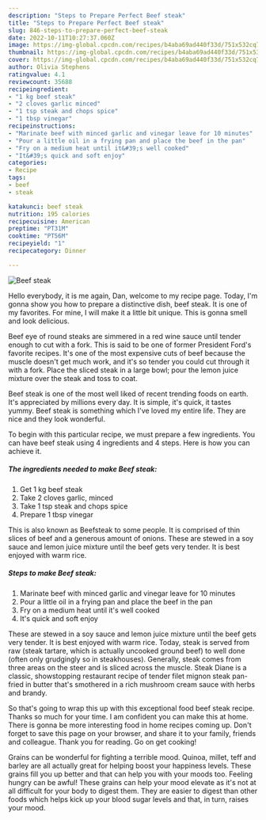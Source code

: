 ```yaml
---
description: "Steps to Prepare Perfect Beef steak"
title: "Steps to Prepare Perfect Beef steak"
slug: 846-steps-to-prepare-perfect-beef-steak
date: 2022-10-11T10:27:37.060Z
image: https://img-global.cpcdn.com/recipes/b4aba69ad440f33d/751x532cq70/beef-steak-recipe-main-photo.jpg
thumbnail: https://img-global.cpcdn.com/recipes/b4aba69ad440f33d/751x532cq70/beef-steak-recipe-main-photo.jpg
cover: https://img-global.cpcdn.com/recipes/b4aba69ad440f33d/751x532cq70/beef-steak-recipe-main-photo.jpg
author: Olivia Stephens
ratingvalue: 4.1
reviewcount: 35688
recipeingredient:
- "1 kg beef steak"
- "2 cloves garlic minced"
- "1 tsp steak and chops spice"
- "1 tbsp vinegar"
recipeinstructions:
- "Marinate beef with minced garlic and vinegar leave for 10 minutes"
- "Pour a little oil in a frying pan and place the beef in the pan"
- "Fry on a medium heat until it&#39;s well cooked"
- "It&#39;s quick and soft enjoy"
categories:
- Recipe
tags:
- beef
- steak

katakunci: beef steak 
nutrition: 195 calories
recipecuisine: American
preptime: "PT31M"
cooktime: "PT56M"
recipeyield: "1"
recipecategory: Dinner

---
```



![Beef steak](https://img-global.cpcdn.com/recipes/b4aba69ad440f33d/751x532cq70/beef-steak-recipe-main-photo.jpg)

Hello everybody, it is me again, Dan, welcome to my recipe page. Today, I'm gonna show you how to prepare a distinctive dish, beef steak. It is one of my favorites. For mine, I will make it a little bit unique. This is gonna smell and look delicious.

Beef eye of round steaks are simmered in a red wine sauce until tender enough to cut with a fork. This is said to be one of former President Ford&#39;s favorite recipes. It&#39;s one of the most expensive cuts of beef because the muscle doesn&#39;t get much work, and it&#39;s so tender you could cut through it with a fork. Place the sliced steak in a large bowl; pour the lemon juice mixture over the steak and toss to coat.

Beef steak is one of the most well liked of recent trending foods on earth. It's appreciated by millions every day. It is simple, it's quick, it tastes yummy. Beef steak is something which I've loved my entire life. They are nice and they look wonderful.


To begin with this particular recipe, we must prepare a few ingredients. You can have beef steak using 4 ingredients and 4 steps. Here is how you can achieve it.

<!--inarticleads1-->

##### The ingredients needed to make Beef steak:

1. Get 1 kg beef steak
1. Take 2 cloves garlic, minced
1. Take 1 tsp steak and chops spice
1. Prepare 1 tbsp vinegar


This is also known as Beefsteak to some people. It is comprised of thin slices of beef and a generous amount of onions. These are stewed in a soy sauce and lemon juice mixture until the beef gets very tender. It is best enjoyed with warm rice. 

<!--inarticleads2-->

##### Steps to make Beef steak:

1. Marinate beef with minced garlic and vinegar leave for 10 minutes
1. Pour a little oil in a frying pan and place the beef in the pan
1. Fry on a medium heat until it&#39;s well cooked
1. It&#39;s quick and soft enjoy


These are stewed in a soy sauce and lemon juice mixture until the beef gets very tender. It is best enjoyed with warm rice. Today, steak is served from raw (steak tartare, which is actually uncooked ground beef) to well done (often only grudgingly so in steakhouses). Generally, steak comes from three areas on the steer and is sliced across the muscle. Steak Diane is a classic, showstopping restaurant recipe of tender filet mignon steak pan-fried in butter that&#39;s smothered in a rich mushroom cream sauce with herbs and brandy. 

So that's going to wrap this up with this exceptional food beef steak recipe. Thanks so much for your time. I am confident you can make this at home. There is gonna be more interesting food in home recipes coming up. Don't forget to save this page on your browser, and share it to your family, friends and colleague. Thank you for reading. Go on get cooking!

Grains can be wonderful for fighting a terrible mood. Quinoa, millet, teff and barley are all actually great for helping boost your happiness levels. These grains fill you up better and that can help you with your moods too. Feeling hungry can be awful! These grains can help your mood elevate as it's not at all difficult for your body to digest them. They are easier to digest than other foods which helps kick up your blood sugar levels and that, in turn, raises your mood.
